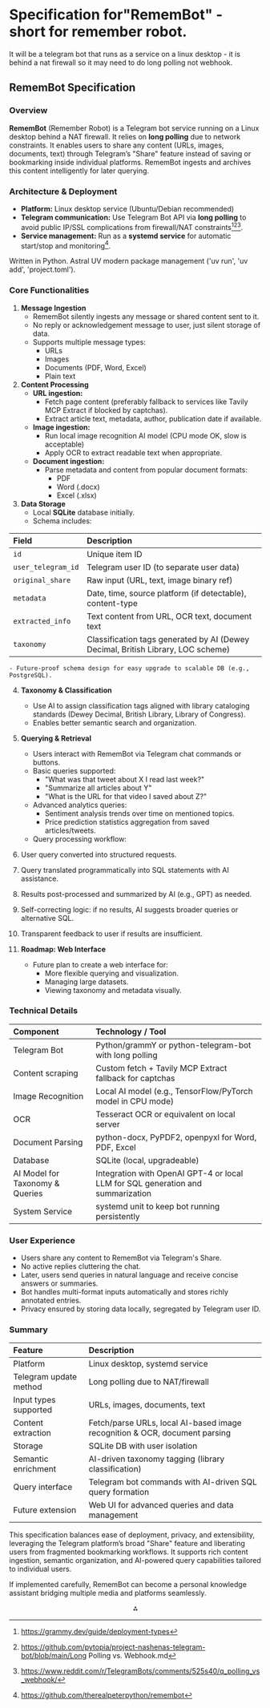 # Specification for"RememBot" - short for remember robot.

It will be a telegram bot that runs as a service on a linux desktop - it is behind a nat firewall so it may need to do long polling not webhook.



## RememBot Specification

### Overview

**RememBot** (Remember Robot) is a Telegram bot service running on a Linux desktop behind a NAT firewall. It relies on **long polling** due to network constraints. It enables users to share any content (URLs, images, documents, text) through Telegram’s "Share" feature instead of saving or bookmarking inside individual platforms. RememBot ingests and archives this content intelligently for later querying.

### Architecture \& Deployment

- **Platform:** Linux desktop service (Ubuntu/Debian recommended)
- **Telegram communication:** Use Telegram Bot API via **long polling** to avoid public IP/SSL complications from firewall/NAT constraints[^1][^3][^5].
- **Service management:** Run as a **systemd service** for automatic start/stop and monitoring[^2].

Written in Python.  Astral UV modern package management ('uv run', 'uv add', 'project.toml'). 


### Core Functionalities

1. **Message Ingestion**
    - RememBot silently ingests any message or shared content sent to it.
    - No reply or acknowledgement message to user, just silent storage of data.
    - Supports multiple message types:
        - URLs
        - Images
        - Documents (PDF, Word, Excel)
        - Plain text
2. **Content Processing**
    - **URL ingestion:**
        - Fetch page content (preferably fallback to services like Tavily MCP Extract if blocked by captchas).
        - Extract article text, metadata, author, publication date if available.
    - **Image ingestion:**
        - Run local image recognition AI model (CPU mode OK, slow is acceptable)
        - Apply OCR to extract readable text when appropriate.
    - **Document ingestion:**
        - Parse metadata and content from popular document formats:
            - PDF
            - Word (.docx)
            - Excel (.xlsx)
3. **Data Storage**
    - Local **SQLite** database initially.
    - Schema includes:


| Field | Description |
| :-- | :-- |
| `id` | Unique item ID |
| `user_telegram_id` | Telegram user ID (to separate user data) |
| `original_share` | Raw input (URL, text, image binary ref) |
| `metadata` | Date, time, source platform (if detectable), content-type |
| `extracted_info` | Text content from URL, OCR text, document text |
| `taxonomy` | Classification tags generated by AI (Dewey Decimal, British Library, LOC scheme) |

    - Future-proof schema design for easy upgrade to scalable DB (e.g., PostgreSQL).
4. **Taxonomy \& Classification**
    - Use AI to assign classification tags aligned with library cataloging standards (Dewey Decimal, British Library, Library of Congress).
    - Enables better semantic search and organization.
5. **Querying \& Retrieval**
    - Users interact with RememBot via Telegram chat commands or buttons.
    - Basic queries supported:
        - "What was that tweet about X I read last week?"
        - "Summarize all articles about Y"
        - "What is the URL for that video I saved about Z?"
    - Advanced analytics queries:
        - Sentiment analysis trends over time on mentioned topics.
        - Price prediction statistics aggregation from saved articles/tweets.
    - Query processing workflow:

6. User query converted into structured requests.
7. Query translated programmatically into SQL statements with AI assistance.
8. Results post-processed and summarized by AI (e.g., GPT) as needed.
9. Self-correcting logic: if no results, AI suggests broader queries or alternative SQL.
10. Transparent feedback to user if results are insufficient.
1. **Roadmap: Web Interface**
    - Future plan to create a web interface for:
        - More flexible querying and visualization.
        - Managing large datasets.
        - Viewing taxonomy and metadata visually.

### Technical Details

| Component | Technology / Tool |
| :-- | :-- |
| Telegram Bot | Python/grammY or python-telegram-bot with long polling |
| Content scraping | Custom fetch + Tavily MCP Extract fallback for captchas |
| Image Recognition | Local AI model (e.g., TensorFlow/PyTorch model in CPU mode) |
| OCR | Tesseract OCR or equivalent on local server |
| Document Parsing | python-docx, PyPDF2, openpyxl for Word, PDF, Excel |
| Database | SQLite (local, upgradeable) |
| AI Model for Taxonomy \& Queries | Integration with OpenAI GPT-4 or local LLM for SQL generation and summarization |
| System Service | systemd unit to keep bot running persistently |

### User Experience

- Users share any content to RememBot via Telegram's Share.
- No active replies cluttering the chat.
- Later, users send queries in natural language and receive concise answers or summaries.
- Bot handles multi-format inputs automatically and stores richly annotated entries.
- Privacy ensured by storing data locally, segregated by Telegram user ID.


### Summary

| Feature | Description |
| :-- | :-- |
| Platform | Linux desktop, systemd service |
| Telegram update method | Long polling due to NAT/firewall |
| Input types supported | URLs, images, documents, text |
| Content extraction | Fetch/parse URLs, local AI-based image recognition \& OCR, document parsing |
| Storage | SQLite DB with user isolation |
| Semantic enrichment | AI-driven taxonomy tagging (library classification) |
| Query interface | Telegram bot commands with AI-driven SQL query formation |
| Future extension | Web UI for advanced queries and data management |

This specification balances ease of deployment, privacy, and extensibility, leveraging the Telegram platform’s broad "Share" feature and liberating users from fragmented bookmarking workflows. It supports rich content ingestion, semantic organization, and AI-powered query capabilities tailored to individual users.

If implemented carefully, RememBot can become a personal knowledge assistant bridging multiple media and platforms seamlessly.

<div style="text-align: center">⁂</div>

[^1]: https://grammy.dev/guide/deployment-types

[^2]: https://github.com/therealpeterpython/remembot

[^3]: https://github.com/pytopia/project-nashenas-telegram-bot/blob/main/Long Polling vs. Webhook.md

[^4]: https://pub.towardsai.net/build-deploy-a-python-bot-with-short-term-and-long-term-memory-a3f1cd6254b8?gi=e7556f534013

[^5]: https://www.reddit.com/r/TelegramBots/comments/525s40/q_polling_vs_webhook/

[^6]: https://stackoverflow.com/questions/tagged/bots?tab=newest\&page=10

[^7]: https://pinggy.io/blog/how_to_set_up_and_test_telegram_bot_webhook/

[^8]: https://stackoverflow.com/questions/tagged/telegram-bot?tab=newest\&page=20

[^9]: https://hostman.com/tutorials/difference-between-polling-and-webhook-in-telegram-bots/

[^10]: https://stackoverflow.com/questions/tagged/telegram-bot?tab=trending\&page=46

